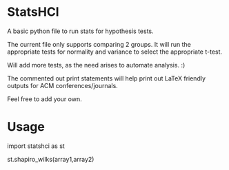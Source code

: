 # StatsHCI

A basic python file to run stats for hypothesis tests.

The current file only supports comparing 2 groups. It will run the appropriate tests for normality and variance to select the appropriate t-test.

Will add more tests, as the need arises to automate analysis. :)

The commented out print statements will help print out LaTeX friendly outputs for ACM conferences/journals.

Feel free to add your own.


# Usage

import statshci as st

st.shapiro_wilks(array1,array2)
